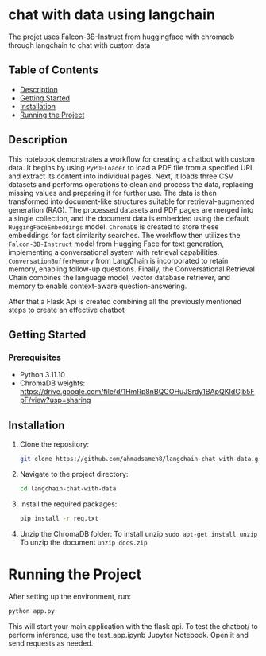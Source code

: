 # chat with data using langchain

The projet uses Falcon-3B-Instruct from huggingface with chromadb through langchain to chat with custom data



## Table of Contents

- [Description](#description)
- [Getting Started](#getting-started)
- [Installation](#installation)
- [Running the Project](#running-the-project)


## Description

This notebook demonstrates a workflow for creating a chatbot with custom data. It begins by using ```PyPDFLoader``` to load a PDF file from a specified URL and extract its content into individual pages. Next, it loads three CSV datasets and performs operations to clean and process the data, replacing missing values and preparing it for further use. The data is then transformed into document-like structures suitable for retrieval-augmented generation (RAG). The processed datasets and PDF pages are merged into a single collection, and the document data is embedded using the default ```HuggingFaceEmbeddings``` model. ```ChromaDB``` is created to store these embeddings for fast similarity searches. The workflow then utilizes the ```Falcon-3B-Instruct``` model from Hugging Face for text generation, implementing a conversational system with retrieval capabilities. ```ConversationBufferMemory``` from LangChain is incorporated to retain memory, enabling follow-up questions. Finally, the Conversational Retrieval Chain combines the language model, vector database retriever, and memory to enable context-aware question-answering.

After that a Flask Api is created combining all the previously mentioned steps to create an effective chatbot


## Getting Started

### Prerequisites

- Python 3.11.10
- ChromaDB weights: https://drive.google.com/file/d/1HmRp8nBQGOHuJSrdy1BApQKIdGjb5FpF/view?usp=sharing


## Installation

1. Clone the repository:
   ```bash
   git clone https://github.com/ahmadsameh8/langchain-chat-with-data.git
   ```
2. Navigate to the project directory:
   ```bash
   cd langchain-chat-with-data
   ```
3. Install the required packages:
   ```bash
   pip install -r req.txt
   ```
4. Unzip the ChromaDB folder:
   To install unzip
   ```sudo apt-get install unzip```
   To unzip the document
   ```unzip docs.zip```

# Running the Project
After setting up the environment, run:
   ```bash
   python app.py
   ```
   This will start your main application with the flask api.
   To test the chatbot/ to perform inference, use the test_app.ipynb Jupyter Notebook. Open it and send requests as needed.


